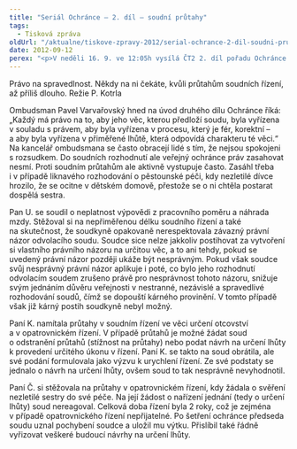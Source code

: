 ```yaml
---
title: "Seriál Ochránce – 2. díl – soudní průtahy"
tags:
  - Tisková zpráva
oldUrl: "/aktualne/tiskove-zpravy-2012/serial-ochrance-2-dil-soudni-prutahy"
date: 2012-09-12
perex: "<p>V neděli 16. 9. ve 12:05h vysílá ČT2 2. díl pořadu Ochránce o problémech, do kterých se lidé dostávají ve vztahu k úřadům, tentokrát o právu na spravedlivý proces. Reprízu dílu uvidíte na ČT2 v úterý 18. 9. v 9:00h.</p>"
---
```


<!-- imported from the old website -->

<p>Právo na spravedlnost. Někdy na ni čekáte, kvůli průtahům soudních řízení, až příliš dlouho. Režie P. Kotrla</p><p>Ombudsman Pavel Varvařovský hned na úvod druhého dílu Ochránce říká: „Každý má právo na to, aby jeho věc, kterou předloží soudu, byla vyřízena v souladu s právem, aby byla vyřízena v procesu, který je fér, korektní – a aby byla vyřízena v přiměřené lhůtě, která odpovídá charakteru té věci.“ Na kancelář ombudsmana se často obracejí lidé s tím, že nejsou spokojeni s rozsudkem. Do soudních rozhodnutí ale veřejný ochránce práv zasahovat nesmí. Proti soudním průtahům ale aktivně vystupuje často. Zasáhl třeba i v případě liknavého rozhodování o pěstounské péči, kdy nezletilé dívce hrozilo, že se ocitne v dětském domově, přestože se o ni chtěla postarat dospělá sestra.</p><p>Pan U. se soudil o neplatnost výpovědi z pracovního poměru a náhrada mzdy. Stěžoval si na nepřiměřenou délku soudního řízení a také na skutečnost, že soudkyně opakovaně nerespektovala závazný právní názor odvolacího soudu. Soudce sice nelze jakkoliv postihovat za vytvoření si vlastního právního názoru na určitou věc, a to ani tehdy, pokud se uvedený právní názor později ukáže být nesprávným. Pokud však soudce svůj nesprávný právní názor aplikuje i poté, co bylo jeho rozhodnutí odvolacím soudem zrušeno právě pro nesprávnost tohoto názoru, snižuje svým jednáním důvěru veřejnosti v nestranné, nezávislé a spravedlivé rozhodování soudů, čímž se dopouští kárného provinění. V tomto případě však již kárný postih soudkyně nebyl možný.</p><p>Paní K. namítala průtahy v soudním řízení ve věci určení otcovství a v opatrovnickém řízení. V případě průtahů je možné žádat soud o odstranění průtahů (stížnost na průtahy) nebo podat návrh na určení lhůty k provedení určitého úkonu v řízení. Paní K. se takto na soud obrátila, ale své podání formulovala jako výzvu k urychlení řízení. Ze své podstaty se jednalo o návrh na určení lhůty, ovšem soud to tak nesprávně nevyhodnotil.</p>Paní Č. si stěžovala na průtahy v opatrovnickém řízení, kdy žádala o svěření nezletilé sestry do své péče. Na její žádost o nařízení jednání (tedy o určení lhůty) soud nereagoval. Celková doba řízení byla 2 roky, což je zejména v případě opatrovnického řízení nepřijatelné. Po šetření ochránce předseda soudu uznal pochybení soudce a uložil mu výtku. Přislíbil také řádně vyřizovat veškeré budoucí návrhy na určení lhůty.
